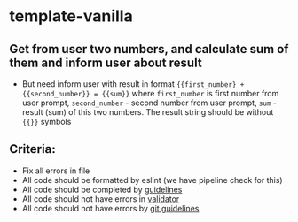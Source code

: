 # template-vanilla

## Get from user two numbers, and calculate sum of them and inform user about result
- But need inform user with result in format ```{{first_number} + {{second_number}} = {{sum}}``` where ```first_number``` is first number from user prompt, ```second_number``` - second number from user prompt, ```sum``` - result (sum) of this two numbers. The result string should be without ```{{}}``` symbols

## Criteria:

- Fix all errors in file
- All code should be formatted by eslint (we have pipeline check for this)
- All code should be completed by [guidelines](https://github.com/rammfall-code/guidelines/blob/main/JS.md)
- All code should not have errors in [validator](https://validator.w3.org/nu/)
- All code should not have errors by [git guidelines](https://github.com/rammfall-code/guidelines/blob/main/GIT.md)
